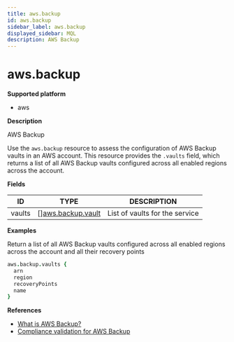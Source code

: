 ```yaml
---
title: aws.backup
id: aws.backup
sidebar_label: aws.backup
displayed_sidebar: MQL
description: AWS Backup
---
```


# aws.backup

**Supported platform**

- aws

**Description**

AWS Backup

Use the `aws.backup` resource to assess the configuration of AWS Backup vaults in an AWS account. This resource provides the `.vaults` field, which returns a list of all AWS Backup vaults configured across all enabled regions across the account.

**Fields**

| ID     | TYPE                                              | DESCRIPTION                    |
| ------ | ------------------------------------------------- | ------------------------------ |
| vaults | &#91;&#93;[aws.backup.vault](aws.backup.vault.md) | List of vaults for the service |

**Examples**

Return a list of all AWS Backup vaults configured across all enabled regions across the account and all their recovery points

```coffee
aws.backup.vaults {
  arn
  region
  recoveryPoints
  name
}
```

**References**

- [What is AWS Backup?](https://docs.aws.amazon.com/aws-backup/latest/devguide/whatisbackup.html)
- [Compliance validation for AWS Backup](https://docs.aws.amazon.com/aws-backup/latest/devguide/backup-compliance.html)

